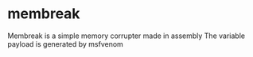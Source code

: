# membreak
Membreak is a simple memory corrupter made in assembly
The variable payload is generated by msfvenom
